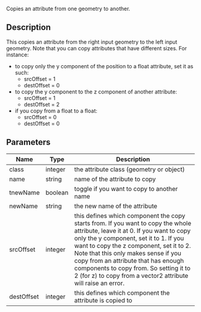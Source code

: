 Copies an attribute from one geometry to another.


## Description

This copies an attribute from the right input geometry to the left input geometry.
Note that you can copy attributes that have different sizes. For instance:

- to copy only the y component of the position to a float attribute, set it as such:
	- srcOffset = 1
	- destOffset = 0
- to copy the y component to the z component of another attribute:
	- srcOffset = 1
	- destOffset = 2
- if you copy from a float to a float:
	- srcOffset = 0
	- destOffset = 0


## Parameters

<table>
<thead>
	<tr>
		<th>Name</th>
		<th>Type</th>
		<th>Description</th>
	</tr>
</thead>
<tr>
	<td>class</td>
	<td><div class='bg-orange-800 px-2 py-px text-white rounded-sm'>integer</div></td>
	<td>the attribute class (geometry or object)</td>
</tr>
<tr>
	<td>name</td>
	<td><div class='bg-purple-800 px-2 py-px text-white rounded-sm'>string</div></td>
	<td>name of the attribute to copy</td>
</tr>
<tr>
	<td>tnewName</td>
	<td><div class='bg-emerald-800 px-2 py-px text-white rounded-sm'>boolean</div></td>
	<td>toggle if you want to copy to another name</td>
</tr>
<tr>
	<td>newName</td>
	<td><div class='bg-purple-800 px-2 py-px text-white rounded-sm'>string</div></td>
	<td>the new name of the attribute</td>
</tr>
<tr>
	<td>srcOffset</td>
	<td><div class='bg-orange-800 px-2 py-px text-white rounded-sm'>integer</div></td>
	<td>this defines which component the copy starts from. If you want to copy the whole attribute, leave it at 0. If you want to copy only the y component, set it to 1. If you want to copy the z component, set it to 2. Note that this only makes sense if you copy from an attribute that has enough components to copy from. So setting it to 2 (for z) to copy from a vector2 attribute will raise an error.</td>
</tr>
<tr>
	<td>destOffset</td>
	<td><div class='bg-orange-800 px-2 py-px text-white rounded-sm'>integer</div></td>
	<td>this defines which component the attribute is copied to</td>
</tr>
</table>